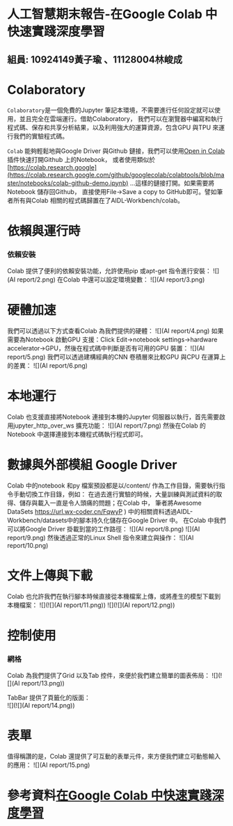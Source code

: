 # 人工智慧期末報告-在Google Colab 中快速實踐深度學習
<h2>
  組員:  10924149黃子瑜 、11128004林峻成
</h2>

# Colaboratory

```Colaboratory```是一個免費的Jupyter 筆記本環境，不需要進行任何設定就可以使用，並且完全在雲端運行。借助Colaboratory，
我們可以在瀏覽器中編寫和執行程式碼、保存和共享分析結果，以及利用強大的運算資源，包含GPU 與TPU 來運行我們的實驗程式碼。


```Colab``` 能夠輕鬆地與Google Driver 與Github 鏈接，我們可以使用[Open in Colab](https://chromewebstore.google.com/detail/open-in-colab/iogfkhleblhcpcekbiedikdehleodpjo)  插件快速打開Github 上的Notebook，
或者使用類似於 [https://colab.research.google](https://colab.research.google.com/github/googlecolab/colabtools/blob/master/notebooks/colab-github-demo.ipynb)
...這樣的鏈接打開。如果需要將Notebook 儲存回Github，
直接使用File→Save a copy to GitHub即可。譬如筆者所有與Colab 相關的程式碼歸置在了AIDL-Workbench/colab。


# 依賴與運行時
### 依賴安裝
Colab 提供了便利的依賴安裝功能，允許使用pip 或apt-get 指令進行安裝：
![](AI report/2.png)
在Colab 中還可以設定環境變數：
![](AI report/3.png)

# 硬體加速
我們可以透過以下方式查看Colab 為我們提供的硬體：
![](AI report/4.png)
如果需要為Notebook 啟動GPU 支援：Click Edit->notebook settings->hardware accelerator->GPU，然後在程式碼中判斷是否有可用的GPU 裝置：
![](AI report/5.png)
我們可以透過建構經典的CNN 卷積層來比較GPU 與CPU 在運算上的差異：
![](AI report/6.png)

# 本地運行
Colab 也支援直接將Notebook 連接到本機的Jupyter 伺服器以執行，首先需要啟用jupyter_http_over_ws 擴充功能：
![](AI report/7.png)
然後在Colab 的Notebook 中選擇連接到本機程式碼執行程式即可。

# 數據與外部模組  Google Driver
Colab 中的notebook 和py 檔案預設都是以/content/ 作為工作目錄，需要執行指令手動切換工作目錄，例如：
在過去進行實驗的時候，大量訓練與測試資料的取得、儲存與載入一直是令人頭痛的問題；在Colab 中，
筆者將Awesome DataSets https://url.wx-coder.cn/FqwyP ) 中的相關資料透過AIDL-Workbench/datasets中的腳本持久化儲存在Google Driver 中。
在Colab 中我們可以將Google Driver 掛載到當的工作路徑：
![](AI report/8.png)
![](AI report/9.png)
然後透過正常的Linux Shell 指令來建立與操作：
![](AI report/10.png)

# 文件上傳與下載
Colab 也允許我們在執行腳本時候直接從本機檔案上傳，或將產生的模型下載到本機檔案：
![](![](AI report/11.png))
![](![](AI report/12.png))

# 控制使用
### 網格
Colab 為我們提供了Grid 以及Tab 控件，來便於我們建立簡單的圖表佈局：
![](![](AI report/13.png))


TabBar 提供了頁籤化的版面：     
![](![](AI report/14.png))


# 表單
值得稱讚的是，Colab 還提供了可互動的表單元件，來方便我們建立可動態輸入的應用：
![](AI report/15.png)


# 參考資料[在Google Colab 中快速實踐深度學習](https://zhuanlan.zhihu.com/p/69558211)
